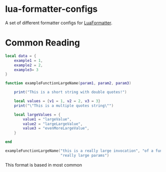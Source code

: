 # lua-formatter-configs

A set of different formatter configs for [LuaFormatter](https://github.com/Koihik/LuaFormatter).

# Common Reading

```lua
local data = {
    example1 = 1,
    example2 = 2,
    example3= 3
}

function exampleFunctionLargeName(param1, param2, param3)

    print("This is a short string with double quotes!")

    local values = {v1 = 1, v2 = 2, v3 = 3}
    print("\"This is a multiple quotes string\"")

    local largeValues = {
        value1 = "largeValue",
        value2 = "largeLargeValue",
        value3 = "evenMoreLargeValue",
    }

end

exampleFunctionLargeName("this is a really large invocation", "of a function with some",
                         "really large params")
```

This format is based in most common
